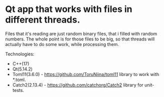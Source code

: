 # Qt app that works with files in different threads.

Files that it's reading are just random binary files, that i filled with random numbers. 
The whole point is for those files to be big, so that threads will actually have to do some work, while processing them. 

Technologies:
  - C++(17)
  - Qt(5.14.2)
  - Toml11(3.6.0) - https://github.com/ToruNiina/toml11 library to work with *.toml. 
  - Catch2(2.13.4) - https://github.com/catchorg/Catch2 library for unit-tests.
